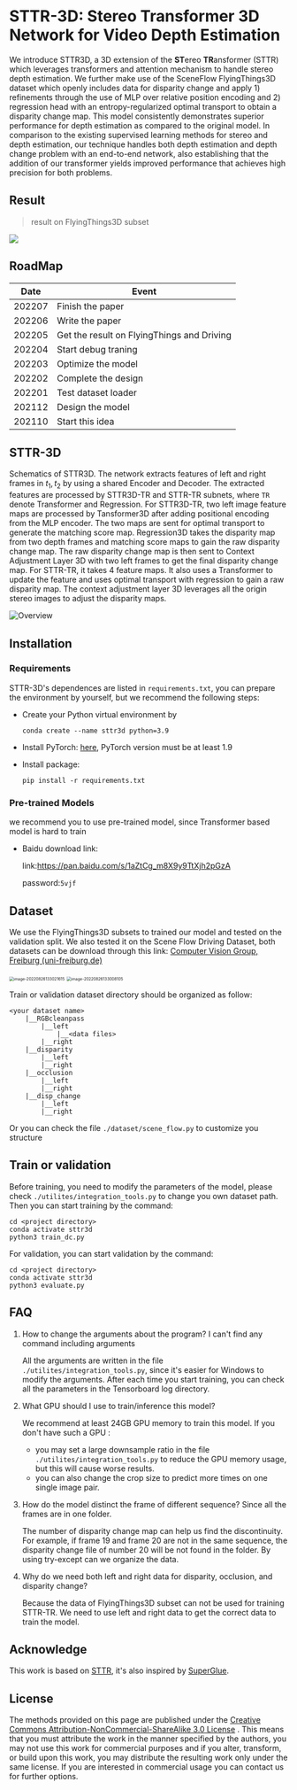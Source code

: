 # STTR-3D: Stereo Transformer 3D Network for Video Depth Estimation

We introduce STTR3D, a 3D extension of the **ST**ereo **TR**ansformer (STTR) which leverages transformers and attention mechanism to handle stereo depth estimation. We further make use of the SceneFlow FlyingThings3D dataset which openly includes data for disparity change and apply 1) refinements through the use of MLP over relative position encoding and 2) regression head with an entropy-regularized optimal transport to obtain a disparity change map. This model consistently demonstrates  superior performance for depth estimation as  compared to  the original model. In comparison to the existing supervised learning methods for stereo and depth estimation, our technique handles  both depth estimation and depth change problem with an end-to-end network, also establishing that the addition of our transformer yields improved performance that achieves high precision for both problems.

## Result

> result on FlyingThings3D subset

![](./doc/result.png)

## RoadMap

| Date   | Event                                      |
| ------ | ------------------------------------------ |
| 202207 | Finish the paper                           |
| 202206 | Write the paper                            |
| 202205 | Get the result on FlyingThings and Driving |
| 202204 | Start debug traning                        |
| 202203 | Optimize the model                         |
| 202202 | Complete the design                        |
| 202201 | Test dataset loader                        |
| 202112 | Design the model                           |
| 202110 | Start this idea                            |

## STTR-3D

Schematics of STTR3D. The network extracts features of left and right frames in $t_1, t_2$ by using a shared Encoder and Decoder. The extracted features are processed by STTR3D-TR and STTR-TR subnets, where `TR` denote Transformer and Regression. For STTR3D-TR, two left image feature maps are processed by Tansformer3D after adding positional encoding from the MLP encoder. The two maps are sent for optimal transport to generate the matching score map. Regression3D takes the disparity map from two depth frames and matching score maps to gain the raw disparity change map. The raw disparity change map is then sent to Context Adjustment Layer 3D with two left frames to get the final disparity change map. For STTR-TR, it takes 4 feature maps. It also uses a Transformer to update the feature and uses optimal transport with regression to gain a raw disparity map. The context adjustment layer 3D leverages all the origin stereo images to adjust the disparity maps.

![Overview](doc/Overview-16614854445162.png)

## Installation

### Requirements

STTR-3D's dependences are listed in `requirements.txt`, you can prepare the environment by yourself, but we recommend the following steps:

- Create your Python virtual environment by

  ```
  conda create --name sttr3d python=3.9 
  ```

- Install PyTorch: [here](https://pytorch.org/get-started/locally/), PyTorch version must be at least 1.9

- Install package:

  ```
  pip install -r requirements.txt
  ```

### Pre-trained Models

we recommend you to use pre-trained model, since Transformer based model is hard to train

- Baidu download link:

  link:https://pan.baidu.com/s/1aZtCg_m8X9y9TtXjh2pGzA

  password:`5vjf`

## Dataset

We use the FlyingThings3D subsets to trained our model and tested on the validation split. We also tested it on the Scene Flow Driving Dataset, both datasets can be download through this link: [Computer Vision Group, Freiburg (uni-freiburg.de)](https://lmb.informatik.uni-freiburg.de/resources/datasets/SceneFlowDatasets.en.html)

<img src="doc/image-20220826133021615.png" alt="image-20220826133021615" style="zoom:50%;" />

<img src="doc/image-20220826133008105.png" alt="image-20220826133008105" style="zoom:50%;" />

Train or validation dataset directory should be organized as follow:

```
<your dataset name>
	|__RGBcleanpass
		|__left
			|__<data files>
		|__right
	|__disparity
		|__left
		|__right
	|__occlusion
		|__left
		|__right
	|__disp_change
		|__left
		|__right
```

Or you can check the file `./dataset/scene_flow.py` to customize you structure

## Train or validation

Before training, you need to modify the parameters of the model, please check `./utilites/integration_tools.py` to change you own dataset path. Then you can start training by the command:

```
cd <project directory>
conda activate sttr3d
python3 train_dc.py
```

For validation, you can start validation by the command:

```
cd <project directory>
conda activate sttr3d
python3 evaluate.py
```

## FAQ

1. How to change the arguments about the program? I can't find any command including arguments

   All the arguments are written in the file `./utilites/integration_tools.py`, since it's easier for Windows to modify the arguments. After each time you start training, you can check all the parameters in the Tensorboard log directory.

2. What GPU should I use to train/inference this model?

   We recommend at least 24GB GPU memory to train this model. If you don't have such a GPU :

   - you may set a large downsample ratio in the file `./utilites/integration_tools.py` to reduce the GPU memory usage, but this will cause worse results.
   - you can also change the crop size to predict more times on one single image pair.

3. How do the model distinct the frame of different sequence? Since all the frames are in one folder.

   The number of disparity change map can help us find the discontinuity. For example, if frame 19 and frame 20 are not in the same sequence, the disparity change file of number 20 will be not found in the folder. By using try-except can we organize the data.

4. Why do we need both left and right data for disparity, occlusion, and disparity change?

   Because the data of FlyingThings3D subset can not be used for training STTR-TR. We need to use left and right data to get the correct data to train the model.

## Acknowledge

This work is based on [STTR](https://github.com/mli0603/stereo-transformer), it's also inspired by [SuperGlue](https://github.com/HeatherJiaZG/SuperGlue-pytorch).

## License

The methods provided on this page are published under the [Creative Commons Attribution-NonCommercial-ShareAlike 3.0 License](http://creativecommons.org/licenses/by-nc-sa/3.0/) . This means that you must attribute the work in the manner specified by the authors, you may not use this work for commercial purposes and if you alter, transform, or build upon this work, you may distribute the resulting work only under the same license. If you are interested in commercial usage you can contact us for further options.
